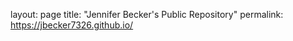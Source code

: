 layout: page
title: "Jennifer Becker's Public Repository"
permalink: https://jbecker7326.github.io/

